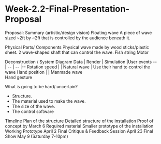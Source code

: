 # Week-2.2-Final-Presentation-Proposal
Proposal:
Summary (artistic/design vision)
Floating wave
A piece of wave sized ~2ft by ~2ft that is controlled by the audience beneath it. 

Physical Parts/ Components
Physical wave made by wood sticks/plastic sheet. 
2 wave-shaped shaft that can control the wave. 
Fish string
Motor

Deconstruction / System Diagram 
Data | Render |	Simulation |User events
-- | -- | -- |--
Rotation speed | | Natural wave | Use their hand to control the wave
Hand position | | Manmade wave	
Hand gesture			


What is going to be hard/ uncertain?
-	Structure. 
-	The material used to make the wave. 
-	The size of the wave. 
-	The control software

Timeline
		Plan of the structure
Detailed structure of the installation
Proof of concept by March 6
	Required material
	Smaller prototype of the installation
Working Prototype April 2
Final Critique & Feedback Session April 23
Final Show May 9 (Saturday 7-10pm)
